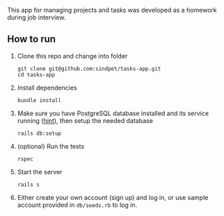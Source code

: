 This app for managing projects and tasks was developed as a homework during job interview.

## How to run

1. Clone this repo and change into folder
    ```
    git clone git@github.com:sindpet/tasks-app.git
    cd tasks-app
    ```
1. Install dependencies
    ```
    bundle install
    ```
1. Make sure you have PostgreSQL database installed and its service running ([hint](https://www.theodinproject.com/lessons/ruby-on-rails-installing-postgresql#installing-postgresql)), then setup the needed database
    ```
    rails db:setup
    ```
1. (optional) Run the tests
    ```
    rspec
    ```
1. Start the server
    ```
    rails s
    ```
1. Either create your own account (sign up) and log in, or use sample account provided in ``db/seeds.rb`` to log in.

